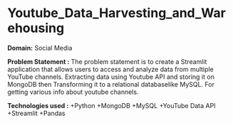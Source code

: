 # Youtube_Data_Harvesting_and_Warehousing

**Domain:** Social Media

**Problem Statement :**
The problem statement is to create a Streamlit application that allows users to access and analyze data from multiple YouTube channels. Extracting data using Youtube API and storing it on MongoDB then Transforming it to a relational databaselike MySQL. For getting various info about youtube channels.

**Technologies used :**
+Python
+MongoDB
+MySQL
+YouTube Data API
+Streamlit
+Pandas
